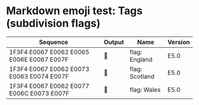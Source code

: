 # Markdown emoji test: Tags (subdivision flags)

| Sequence | Output | Name | Version |
| - | - | - | - |
| 1F3F4 E0067 E0062 E0065 E006E E0067 E007F | 🏴󠁧󠁢󠁥󠁮󠁧󠁿 | flag: England | E5.0 |
| 1F3F4 E0067 E0062 E0073 E0063 E0074 E007F | 🏴󠁧󠁢󠁳󠁣󠁴󠁿 | flag: Scotland | E5.0 |
| 1F3F4 E0067 E0062 E0077 E006C E0073 E007F | 🏴󠁧󠁢󠁷󠁬󠁳󠁿 | flag: Wales | E5.0 |
